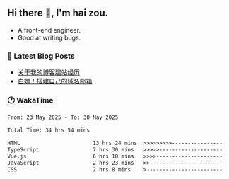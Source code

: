 ## Hi there 👋, I'm hai zou.

- A front-end engineer.
- Good at writing bugs.

### 📖 Latest Blog Posts
<!-- BLOG-POST-LIST:START -->
- [关于我的博客建站经历](https://www.izou.top/2025/01/blog-site-build/)
- [白嫖！搭建自己的域名邮箱](https://www.izou.top/2025/01/domain-mail/)
<!-- BLOG-POST-LIST:END -->

### 🕐 WakaTime
<!--START_SECTION:waka-->

```txt
From: 23 May 2025 - To: 30 May 2025

Total Time: 34 hrs 54 mins

HTML                       13 hrs 24 mins  >>>>>>>>>----------------   37.48 %
TypeScript                 7 hrs 30 mins   >>>>>--------------------   20.99 %
Vue.js                     6 hrs 18 mins   >>>>---------------------   17.64 %
JavaScript                 2 hrs 23 mins   >>-----------------------   06.69 %
CSS                        2 hrs 8 mins    >------------------------   05.99 %
```

<!--END_SECTION:waka-->
